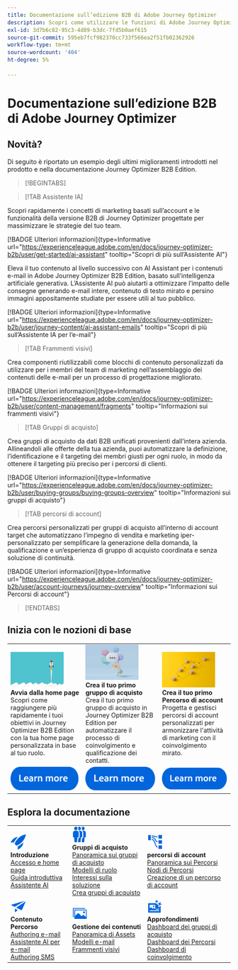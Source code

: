 ```yaml
---
title: Documentazione sull’edizione B2B di Adobe Journey Optimizer
description: Scopri come utilizzare le funzioni di Adobe Journey Optimizer B2B Edition per orchestrare account e acquistare percorsi di gruppi utilizzando l’intelligenza artificiale generativa integrata e l’automazione leader di settore.
exl-id: 3d7b6c82-95c3-4d89-b3dc-7fd5b0aef615
source-git-commit: 595eb7fcf982370cc733f566ea2f51fb02362926
workflow-type: tm+mt
source-wordcount: '404'
ht-degree: 5%

---
```


# Documentazione sull’edizione B2B di Adobe Journey Optimizer

## Novità?

Di seguito è riportato un esempio degli ultimi miglioramenti introdotti nel prodotto e nella documentazione Journey Optimizer B2B Edition.

<!-- For a comprehensive list of features, improvements, and fixes, check out the detailed < Release Notes >. Stay up-to-date with the latest changes in our documentation by visiting the , < documentation updates page >. -->

>[!BEGINTABS]

>[!TAB Assistente IA]

Scopri rapidamente i concetti di marketing basati sull’account e le funzionalità della versione B2B di Journey Optimizer progettate per massimizzare le strategie del tuo team.

[!BADGE Ulteriori informazioni]{type=Informative url="https://experienceleague.adobe.com/en/docs/journey-optimizer-b2b/user/get-started/ai-assistant" tooltip="Scopri di più sull’Assistente AI"}

Eleva il tuo contenuto al livello successivo con AI Assistant per i contenuti e-mail in Adobe Journey Optimizer B2B Edition, basato sull’intelligenza artificiale generativa. L’Assistente AI può aiutarti a ottimizzare l’impatto delle consegne generando e-mail intere, contenuto di testo mirato e persino immagini appositamente studiate per essere utili al tuo pubblico.

[!BADGE Ulteriori informazioni]{type=Informative url="https://experienceleague.adobe.com/en/docs/journey-optimizer-b2b/user/journey-content/ai-assistant-emails" tooltip="Scopri di più sull’Assistente IA per l’e-mail"}

>[!TAB Frammenti visivi]

Crea componenti riutilizzabili come blocchi di contenuto personalizzati da utilizzare per i membri del team di marketing nell’assemblaggio dei contenuti delle e-mail per un processo di progettazione migliorato.

[!BADGE Ulteriori informazioni]{type=Informative url="https://experienceleague.adobe.com/en/docs/journey-optimizer-b2b/user/content-management/fragments" tooltip="Informazioni sui frammenti visivi"}

>[!TAB Gruppi di acquisto]

Crea gruppi di acquisto da dati B2B unificati provenienti dall’intera azienda. Allineandoli alle offerte della tua azienda, puoi automatizzare la definizione, l’identificazione e il targeting dei membri giusti per ogni ruolo, in modo da ottenere il targeting più preciso per i percorsi di clienti.

[!BADGE Ulteriori informazioni]{type=Informative url="https://experienceleague.adobe.com/en/docs/journey-optimizer-b2b/user/buying-groups/buying-groups-overview" tooltip="Informazioni sui gruppi di acquisto"}

>[!TAB percorsi di account]

Crea percorsi personalizzati per gruppi di acquisto all’interno di account target che automatizzano l’impegno di vendita e marketing iper-personalizzato per semplificare la generazione della domanda, la qualificazione e un’esperienza di gruppo di acquisto coordinata e senza soluzione di continuità.

[!BADGE Ulteriori informazioni]{type=Informative url="https://experienceleague.adobe.com/en/docs/journey-optimizer-b2b/user/account-journeys/journey-overview" tooltip="Informazioni sui Percorsi di account"}

>[!ENDTABS]

## Inizia con le nozioni di base

<table style="table-layout:fixed">
  <tr style="border: 0;">
    <td>
    <a href="home-page.md"><img width="120px" src="./assets/launch.png"></a>
    <div><strong>Avvia dalla home page</strong><br/>Scopri come raggiungere più rapidamente i tuoi obiettivi in Journey Optimizer B2B Edition con la tua home page personalizzata in base al tuo ruolo.</div>
    </td>
      <td>
    <a href="buying-groups/buying-groups-overview.md"><img width="120px" src="./assets/communication.png"></a>
    <div><strong>Crea il tuo primo gruppo di acquisto</strong><br/>Crea il tuo primo gruppo di acquisto in Journey Optimizer B2B Edition per automatizzare il processo di coinvolgimento e qualificazione dei contatti.</div>
    </td>
    <td>
    <a href="journeys/journey-overview.md"><img width="120px" src="./assets/flow.png"></a>
    <div><strong>Crea il tuo primo Percorso di account</strong><br/>Progetta e gestisci percorsi di account personalizzati per armonizzare l'attività di marketing con il coinvolgimento mirato. 
    </div>
    </td>
  </tr>
  <tr style="border: 0;">
    <td align="center"><a href="home-page.md"><img src="../assets/learn-more.svg"></a></td>
    <td align="center"><a href="buying-groups/buying-groups-overview.md"><img src="../assets/learn-more.svg"></a></td>
    <td align="center"><a href="journeys/journey-overview.md"><img src="../assets/learn-more.svg"></a></td>
    </tr>
</table>

## Esplora la documentazione

<table style="table-layout:auto">
  <tr style="border: 0;">
    <td>
      <img src="../assets/do-not-localize/icon-quick-start.svg" width="35px"><br/>
      <strong>Introduzione</strong><br/><a href="home-page.md">Accesso e home page</a><br/><a href="./start/get-started.md">Guida introduttiva</a> <br/><a href="./start/ai-assistant.md">Assistente AI</a>
    </td>
    <!--
    <td>
      <img src="../assets/do-not-localize/icon-configure.svg" width="35px"><br/>
      <strong>Configuration<br/>administration</strong><br/><a href="using/configuration/channel-surfaces.md">Channel surfaces</a> - <a href="using/configuration/about-data-sources-events-actions.md">Configure journeys</a>  - <a href="using/administration/permissions-overview.md">Access control</a> - <a href="using/administration/sandboxes.md">Sandboxes management</a>
    </td> -->
    <td>
      <img src="../assets/do-not-localize/icon_audience.svg" width="35px"><br/>
      <strong>Gruppi di acquisto</strong><br/><a href="./buying-groups/buying-groups-overview.md">Panoramica sui gruppi di acquisto</a><br/><a href="./buying-groups/buying-groups-role-templates.md">Modelli di ruolo</a><br/><a href="./buying-groups/solution-interests.md">Interessi sulla soluzione</a><br/><a href="./buying-groups/buying-groups-create.md">Crea gruppi di acquisto</a>
    </td>
    <td>
      <img src="../assets/do-not-localize/icon-paths.svg" width="35px"><br/>
      <strong>percorsi di account</strong><br/><a href="./journeys/journey-overview.md">Panoramica sui Percorsi</a><br/><a href="./journeys/journey-nodes.md">Nodi di Percorsi</a><br/><a href="./journeys/journey-overview.md#create-an-account-journey">Creazione di un percorso di account</a>
    </td>
  </tr>
  <tr style="border: 0;">
    <td>
      <img src="../assets/do-not-localize/icon-campaign.svg" width="35px"><br/>
      <strong>Contenuto Percorso</strong><br/><a href="./content/email-authoring.md">Authoring e-mail</a><br/><a href="./content/ai-assistant-emails.md">Assistente AI per e-mail</a><br/><a href="./content/sms-authoring.md">Authoring SMS</a>
    </td>
        <td>
      <img src="../assets/do-not-localize/icon_assets.svg" width="35px"><br/>
      <strong>Gestione dei contenuti</strong><br/><a href="./content/assets-overview.md">Panoramica di Assets</a><br/><a href="./content/email-templates.md">Modelli e-mail</a><br/><a href="./content/fragments.md">Frammenti visivi</a>
    </td>
    <td>
      <img src="../assets/do-not-localize/icon-offer.svg" width="35px"><br/>
      <strong>Approfondimenti</strong><br/><a href="./dashboards/buying-groups-dashboard.md">Dashboard dei gruppi di acquisto</a><br/><a href="./dashboards/journeys-dashboard.md">Dashboard dei Percorsi</a><br/><a href="./dashboards/engagement-dashboard.md">Dashboard di coinvolgimento</a>
    </td>

</tr>
</table>

<!-- 

## Additional resources

<table style="table-layout:fixed"><tr style="border: 0;">
<td><strong>Adobe Journey Optimizer</strong><br/>
<a href="https://experienceleague.adobe.com/docs/journey-optimizer-learn/tutorials/overview.html" target="_blank">Tutorials</a> - <a href="https://helpx.adobe.com/legal/product-descriptions/adobe-journey-optimizer.html" target="_blank">Product description</a> - <a href="https://www.adobe.com/content/dam/cc/en/security/pdfs/AJO_SecurityOverview.pdf" target="_blank">Security overview (PDF)</a> - <a href="https://developer.adobe.com/journey-optimizer-apis/" target="_blank">APIs reference</a> - <a href="https://experienceleague.adobe.com/tools/ajo-schemas/schema-dictionary.html" target="_blank">Journey Optimizer Schema Dictionary</a>

</td>
<td><strong>Adobe Experience Platform</strong><br/>
<a href="https://experienceleague.adobe.com/docs/experience-platform/landing/home.html" target="_blank">Documentation</a> - <a href="https://www.adobe.com/experience-platform/documentation-and-developer-resources.html" target="_blank">Developers resources</a>
</td>
</tr></table> -->

